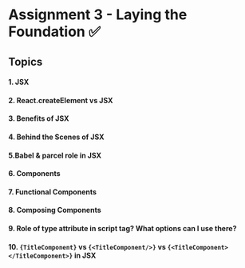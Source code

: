 # Assignment 3 - Laying the Foundation ✅

## Topics

#### 1. JSX


#### 2. React.createElement vs JSX


#### 3. Benefits of JSX


#### 4. Behind the Scenes of JSX


#### 5.Babel & parcel role in JSX


#### 6. Components


#### 7. Functional Components


#### 8. Composing Components

#### 9. Role of type attribute in script tag? What options can I use there?

#### 10. `{TitleComponent}` vs `{<TitleComponent/>}` vs `{<TitleComponent></TitleComponent>}` in JSX